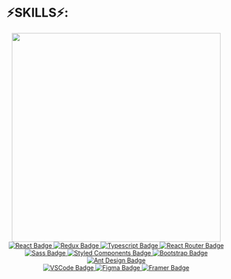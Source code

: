 
# ⚡SKILLS⚡:
<div id="header" align="center">
  <img src="https://media.giphy.com/media/zOvBKUUEERdNm/giphy.gif" width="480"/>
</div> 
<div id="badges" align="center">
  <a href="https://reactjs.org/" target="_blank" rel="noopener noreferrer">
    <img src="https://img.shields.io/badge/React-blue?logo=react&logoColor=white&style=for-the-badge" alt="React Badge" />
  <a>
  <a href="https://redux.js.org/" target="_blank" rel="noopener noreferrer">
    <img src="https://img.shields.io/badge/Redux-764abc?style=for-the-badge&logo=redux&logoColor=white" alt="Redux Badge"/>
  <a>
  <a href="https://www.typescriptlang.org/" target="_blank" rel="noopener noreferrer">
    <img src="https://img.shields.io/badge/Typescript-317?style=for-the-badge&logo=typescript&logoColor=white" alt="Typescript Badge"/>
  <a>
  <a href="https://reactrouter.com/" target="_blank" rel="noopener noreferrer">
    <img src="https://img.shields.io/badge/React router-1e1e1e?style=for-the-badge&logo=reactrouter&logoColor=white" alt="React Router Badge"/>
  <a></br>
  <a href="https://sass-lang.com/" target="_blank" rel="noopener noreferrer">
    <img src="https://img.shields.io/badge/Sass-bf4080?style=for-the-badge&logo=sass&logoColor=white" alt="Sass Badge"/>
  <a>
  <a href="https://styled-components.com/" target="_blank" rel="noopener noreferrer">
    <img src="https://img.shields.io/badge/Styled components-424242?style=for-the-badge&logo=styledcomponents&logoColor=white" alt="Styled Components Badge"/>
  <a>
  <a href="https://getbootstrap.com/" target="_blank" rel="noopener noreferrer">
    <img src="https://img.shields.io/badge/Bootstrap-7952b3?style=for-the-badge&logo=bootstrap&logoColor=white" alt="Bootstrap Badge"/>  
  <a>
  <a href="https://ant.design/" target="_blank" rel="noopener noreferrer">
    <img src="https://img.shields.io/badge/Ant design-fa8e7d?style=for-the-badge&logo=antdesign&logoColor=white" alt="Ant Design Badge"/>  
  <a><br>
  <a href="https://code.visualstudio.com/" target="_blank" rel="noopener noreferrer">
    <img src="https://img.shields.io/badge/VS Code-0066b8?style=for-the-badge&logo=visualstudiocode&logoColor=white" alt="VSCode Badge"/>
  <a>
  <a href="https://www.figma.com/" target="_blank" rel="noopener noreferrer">
    <img src="https://img.shields.io/badge/Figma-green?style=for-the-badge&logo=figma&logoColor=white" alt="Figma Badge"/>
  <a>
  <a href="https://www.framer.com/" target="_blank" rel="noopener noreferrer">
    <img src="https://img.shields.io/badge/Framer-a2e?style=for-the-badge&logo=framer&logoColor=white" alt="Framer Badge"/>
  <a>
</div>

